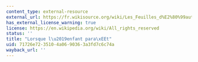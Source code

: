 ```yaml
---
content_type: external-resource
external_url: https://fr.wikisource.org/wiki/Les_Feuilles_d%E2%80%99automne/%C2%AB_Lorsque_l%E2%80%99enfant_para%C3%AEt_%C2%BB
has_external_license_warning: true
license: https://en.wikipedia.org/wiki/All_rights_reserved
status: ''
title: "Lorsque l\u2019enfant para\xEEt"
uid: 71726e72-3510-4a06-9036-3a3fd7c6c74a
wayback_url: ''
---
```

